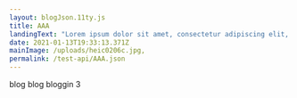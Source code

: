 ```yaml
---
layout: blogJson.11ty.js
title: AAA
landingText: "Lorem ipsum dolor sit amet, consectetur adipiscing elit, sed do eiusmod tempor incididunt"
date: 2021-01-13T19:33:13.371Z
mainImage: /uploads/heic0206c.jpg,
permalink: /test-api/AAA.json
---
```


blog blog bloggin 3

